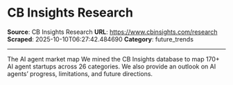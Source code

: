 # CB Insights Research

**Source**: CB Insights Research
**URL**: https://www.cbinsights.com/research
**Scraped**: 2025-10-10T06:27:42.484690
**Category**: future_trends

---

The AI agent market map
We mined the CB Insights database to map 170+ AI agent startups across 26 categories. We also provide an outlook on AI agents’ progress, limitations, and future directions.
